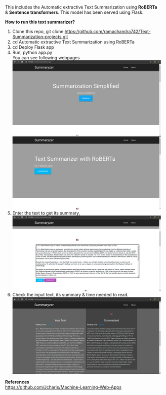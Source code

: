 This includes the Automatic extractive Text Summarization using **RoBERTa** & **Sentence transformers**. This model has been served using Flask.

**How to run this text summarizer?**
1. Clone this repo, git clone https://github.com/ramachandra742/Text-Summarization-projects.git    
2. cd Automatic extractive Text Summarization using RoBERTa
3. cd Deploy Flask app
4. Run, python app.py  
  You can see following webpages
![](https://github.com/ramachandra742/Text-Summarization-projects/blob/master/Automatic%20extractive%20Text%20Summarization%20using%20RoBERTa/Deploy%20%20Flask%20app/app%20images/Screenshot%20from%202021-07-06%2014-21-00.png)
![](https://github.com/ramachandra742/Text-Summarization-projects/blob/master/Automatic%20extractive%20Text%20Summarization%20using%20RoBERTa/Deploy%20%20Flask%20app/app%20images/Screenshot%20from%202021-07-06%2014-21-09.png)
5. Enter the text to get its summary,
![](https://github.com/ramachandra742/Text-Summarization-projects/blob/master/Automatic%20extractive%20Text%20Summarization%20using%20RoBERTa/Deploy%20%20Flask%20app/app%20images/Screenshot%20from%202021-07-06%2014-22-56.png)
5. Check the input text, its summary & time needed to read.
![](https://github.com/ramachandra742/Text-Summarization-projects/blob/master/Automatic%20extractive%20Text%20Summarization%20using%20RoBERTa/Deploy%20%20Flask%20app/app%20images/Screenshot%20from%202021-07-06%2014-23-26.png)


**References**          
https://github.com/Jcharis/Machine-Learning-Web-Apps
